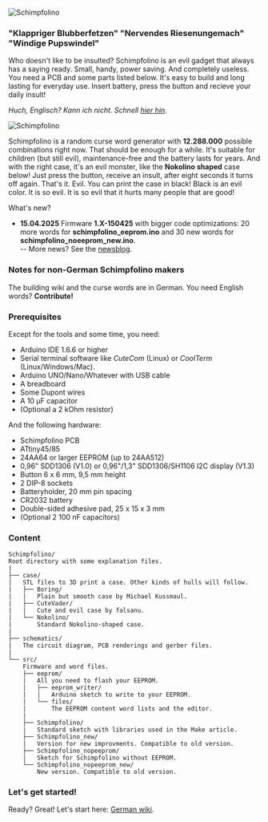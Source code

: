 ![Schimpfolino](http://www.nikolairadke.de/schimpfolino/schimpfolino_back.jpg)

  
### "Klappriger Blubberfetzen" "Nervendes Riesenungemach" "Windige Pupswindel"  

    
Who doesn't like to be insulted? Schimpfolino is an evil gadget that always has a saying ready. Small, handy, power saving. And completely useless. You need a PCB and some parts listed below. It's easy to build and long lasting for everyday use. Insert battery, press the button and recieve your daily insult!        

*Huch, Englisch? Kann ich nicht. Schnell [hier hin](https://github.com/NikolaiRadke/Schimpfolino/wiki)*.  

![Schimpfolino](https://www.nikolairadke.de/schimpfolino/schimpfolino_case.png)
  
Schimpfolino is a random curse word generator with **12.288.000** possible combinations right now. That should be enough for a while. It's suitable for children (but still evil), maintenance-free and the battery lasts for years. And with the right case, it's an evil monster, like the **Nokolino shaped** case below! Just press the button, receive an insult, after eight seconds it turns off again. That's it. Evil. You can print the case in black! Black is an evil color. It is so evil. It is so evil that it hurts many people that are good!

What's new?  
* **15.04.2025** Firmware **1.X-150425** with bigger code optimizations: 20 more words for **schimpfolino_eeprom.ino** and 30 new words for **schimpfolino_noeeprom_new.ino**.  
  -- More news? See the [newsblog](https://github.com/NikolaiRadke/Schimpfolino/tree/main/NEWS.md).   
  

### Notes for non-German Schimpfolino makers  
  
The building wiki and the curse words are in German. You need English words? **Contribute!**  

### Prerequisites

Except for the tools and some time, you need:
* Arduino IDE 1.6.6 or higher
* Serial terminal software like *CuteCom* (Linux) or *CoolTerm* (Linux/Windows/Mac).  
* Arduino UNO/Nano/Whatever with USB cable
* A breadboard
* Some Dupont wires
* A 10 µF capacitor
* (Optional a 2 kOhm resistor)  
  
And the following hardware:
* Schimpfolino PCB 
* ATtiny45/85
* 24AA64 or larger EEPROM (up to 24AA512)
* 0,96" SDD1306 (V1.0) or 0,96"/1,3" SDD1306/SH1106 I2C display (V1.3)  
* Button 6 x 6 mm, 9,5 mm height
* 2 DIP-8 sockets
* Batteryholder, 20 mm pin spacing
* CR2032 battery
* Double-sided adhesive pad, 25 x 15 x 3 mm
* (Optional 2 100 nF capacitors)  
  
### Content

```
Schimpfolino/
Root directory with some explanation files.  
|
├── case/
|   STL files to 3D print a case. Other kinds of hulls will follow.
|   ├── Boring/
|   |   Plain but smooth case by Michael Kussmaul.
|   ├── CuteVader/
|   |   Cute and evil case by falsanu.
|   └── Nokolino/
|       Standard Nokolino-shaped case.
|
├── schematics/
|   The circuit diagram, PCB renderings and gerber files.
|
└── src/
    Firmware and word files.
    ├── eeprom/
    |   All you need to flash your EEPROM.
    |   ├── eeprom_writer/
    |   |   Arduino sketch to write to your EEPROM.
    |   └── files/
    |       The EEPROM content word lists and the editor.
    |
    ├── Schimpfolino/
    |   Standard sketch with libraries used in the Make article.
    ├── Schimpfolino_new/
    |   Version for new improvments. Compatible to old version.
    ├── Schimpfolino_nopeeprom/
    |   Sketch for Schimpfolino without EEPROM.
    └── Schimpfolino_nopeeprom_new/
        New version. Compatible to old version.
```

### Let's get started!

Ready? Great! Let's start here: [German wiki](https://github.com/NikolaiRadke/Schimpfolino/wiki).  

